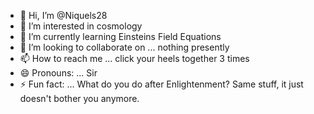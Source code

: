 - 👋 Hi, I’m @Niquels28
- 👀 I’m interested in cosmology
- 🌱 I’m currently learning Einsteins Field Equations
- 💞️ I’m looking to collaborate on ... nothing presently
- 📫 How to reach me ... click your heels together 3 times
- 😄 Pronouns: ... Sir
- ⚡ Fun fact: ... What do you do after Enlightenment? Same stuff, it just doesn't bother you anymore.

<!---
Niquels28/Niquels28 is a ✨ special ✨ repository because its `README.md` (this file) appears on your GitHub profile.
You can click the Preview link to take a look at your changes.
--->
